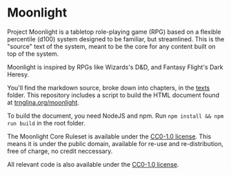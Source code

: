# Moonlight

Project Moonlight is a tabletop role-playing game (RPG) based on a flexible percentile (d100) system designed to be familiar, but streamlined. This is the "source" text of the system, meant to be the core for any content built on top of the system.

Moonlight is inspired by RPGs like Wizards's D&D, and Fantasy Flight's Dark Heresy.

You'll find the markdown source, broke down into chapters, in the [texts](/text) folder. This repository includes a script to build the HTML document found at [trnglina.org/moonlight](https://trnglina.org/moonlight).

To build the document, you need NodeJS and npm. Run `npm install && npm run build` in the root folder.

The Moonlight Core Ruleset is available under the [CC0-1.0 license](license.txt). This means it is under the public domain, available for re-use and re-distribution, free of charge, no credit neccessary.

All relevant code is also available under the [CC0-1.0 license](license.txt).
